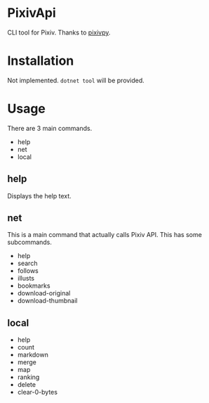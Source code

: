 # PixivApi

CLI tool for Pixiv.
Thanks to [pixivpy](https://github.com/upbit/pixivpy).

# Installation

Not implemented.
`dotnet tool` will be provided.

# Usage

There are 3 main commands.

- help
- net
- local

## help

Displays the help text.

## net

This is a main command that actually calls Pixiv API.
This has some subcommands.

- help
- search
- follows
- illusts
- bookmarks
- download-original
- download-thumbnail

## local

- help
- count
- markdown
- merge
- map
- ranking
- delete
- clear-0-bytes